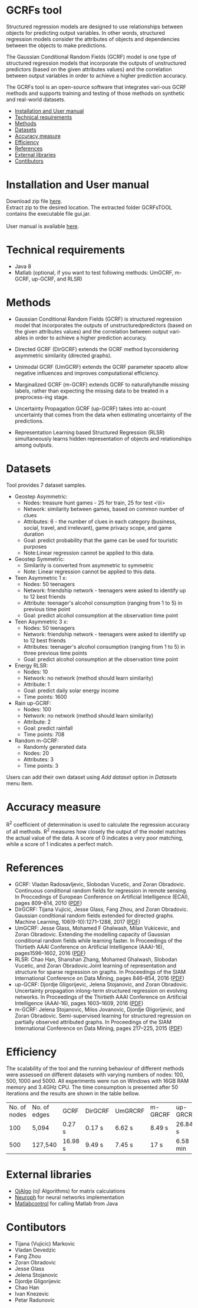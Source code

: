 # GCRFs tool

Structured regression  models are designed to use relationships between objects for predicting output variables.  In other words, structured regression models consider the attributes of objects and dependencies between the objects to make predictions. 

The Gaussian Conditional Random Fields (GCRF) model is one type of structured regression models that incorporate the outputs of unstructured predictors (based on the given attributes values) and the correlation between output variables in order to achieve a higher prediction accuracy. 

The GCRFs tool is an open-source software that integrates vari-ous GCRF methods and supports training and testing of those methods on synthetic and real-world  datasets.   

<ul>
    <li> <a href="#i">Installation and User manual</a></li> 
    <li> <a href="#t">Technical requirements</a></li> 
  <li> <a href="#m">Methods</a></li> 
    <li> <a href="#d">Datasets</a></li> 
   <li> <a href="#a">Accuracy measure</a></li> 
   <li> <a href="#e"> Efficiency</a></li>
  <li> <a href="#r">References</a></li> 
   <li> <a href="#l"> External libraries</a></li> 
   <li> <a href="#c">Contibutors</a></li> 
</ul>

<a id="i" class="anchor" aria-hidden="true" href="#c"></a>
# Installation and User manual

Download zip file <a href="https://github.com/vujicictijana/GCRF_GUI_TOOL/raw/master/gcrfs.zip">here</a>.<br>
Extract zip to the desired location. The extracted folder GCRFsTOOL contains the executable file gui.jar. <br> <br>
User manual is available <a href="https://github.com/vujicictijana/GCRF_GUI_TOOL/raw/master/Manual.pdf">here</a>.

<a id="t" class="anchor" aria-hidden="true" href="#t"></a>
# Technical requirements
<ul>
    <li>Java 8</li>
    <li>Matlab (optional, if you want to test following methods: UmGCRF, m-GCRF, up-GCRF, and RLSR)</li>
    </ul>

<a id="m" class="anchor" aria-hidden="true" href="#c"></a>
# Methods

- Gaussian Conditional Random Fields (GCRF) is structured regression model that incorporates the outputs of unstructuredpredictors (based on the given attributes values) and the correlation between output vari-ables in order to achieve a higher prediction accuracy. 

- Directed  GCRF  (DirGCRF)  extends  the  GCRF  method  byconsidering asymmetric similarity (directed graphs).

- Unimodal GCRF (UmGCRF) extends the GCRF parameter spaceto allow negative influences and improves computational efficiency.

- Marginalized GCRF (m-GCRF) extends GCRF to naturallyhandle missing labels, rather than expecting the missing data to be treated in a preprocess-ing stage. 

- Uncertainty Propagation GCRF (up-GCRF) takes into ac-count uncertainty that comes from the data when estimating uncertainty of the predictions. 

- Representation  Learning  based  Structured  Regression  (RLSR) simultaneously learns hidden representation of objects and relationships among outputs.

<a id="d" class="anchor" aria-hidden="true" href="#c"></a>
# Datasets

Tool provides 7 dataset samples.

<ul>
  <li> Geostep Asymmetric: 
    <ul>
       <li>Nodes: treasure hunt games - 25 for train, 25 for test <\li>
         <li>Network: similarity between games, based on common number of clues</li> 
 <li>Attributes: 6 - the number of clues in each category (business, social, travel, and irrelevant), game privacy scope, and game duration</li> 

 <li>Goal: predict probability that the game can be used for touristic purposes </li>

 <li>Note:Linear regression cannot be applied to this data. </li>
 </ul>
 </li>

  <li> Geostep Symmetric: 
<ul>
       <li>Similarity is converted from asymmetric to symmetric </li>

 <li>Note:
Linear regression cannot be applied to this data.</li></ul>
 </li>
 <li>Teen Asymmetric 1 x: 
  <ul>
<li>Nodes: 50 teenagers </li>

<li>Network: friendship network - teenagers were asked to identify up to 12 best friends </li>

<li>Attribute: teenager's alcohol consumption (ranging from 1 to 5) in previous time point </li>

<li>Goal: predict alcohol consumption at the observation time point </li>
</ul></li>

<li>Teen Asymmetric 3 x: <ul>
<li>Nodes: 50 teenagers </li>
<li>Network: friendship network - teenagers were asked to identify up to 12 best friends </li>
<li>Attributes: teenager's alcohol consumption (ranging from 1 to 5) in three previous time points </li>
<li>Goal: predict alcohol consumption at the observation time point </li>
</ul></li>
<li>Energy RLSR:  <ul>
<li>Nodes: 10 

<li>Network: no network (method should learn similarity)  </li>

<li>Attribute: 1 </li> 

<li>Goal: predict daily solar energy income  </li>

<li>Time points: 1600  </li>

</ul></li>
<li>Rain up-GCRF: <ul>
<li>Nodes: 100 </li>

<li>Network: no network (method should learn similarity) </li>

<li>Attribute: 2 </li>

<li>Goal: predict rainfall </li>

<li>Time points: 708 </li>

</ul></li>
<li>Random m-GCRF: 
<ul>
<li>Randomly generated data</li>

<li>Nodes: 20</li>

<li>Attributes: 3</li>

<li>Time points: 3</li>
</ul></li>
</ul>

Users can add their own dataset using <i>Add dataset</i> option in <i>Datasets</i> menu item.

<a id="a" class="anchor" aria-hidden="true" href="#c"></a>
# Accuracy measure

R<sup>2</sup>  coefficient of determination is used to calculate the regression accuracy of all methods. R<sup>2</sup>  measures how closely the output of the model matches the actual value of the data. A score of 0 indicates a very poor matching, while a score of 1 indicates a perfect match. 

<a id="r" class="anchor" aria-hidden="true" href="#c"></a>
# References
<ul>
<li>
GCRF: Vladan  Radosavljevic,  Slobodan  Vucetic,  and  Zoran  Obradovic.   Continuous  conditional random fields for regression in remote sensing. In Proccedings of European Conference on Artificial Intelligence (ECAI), pages 809–814, 2010 (<a href="http://www.ist.temple.edu/~zoran/papers/ECAI125.pdf">PDF</a>)
</li>
<li>
DirGCRF: Tijana Vujicic, Jesse Glass, Fang Zhou, and Zoran Obradovic. Gaussian conditional random fields extended for directed graphs. Machine Learning, 106(9-10):1271–1288, 2017 (<a href="http://www.dabi.temple.edu/~zoran/papers/tijanadmkd2017.pdf">PDF</a>)
</li>	
<li>
UmGCRF: Jesse  Glass,  Mohamed  F  Ghalwash,  Milan  Vukicevic,  and  Zoran  Obradovic.   Extending the  modelling  capacity  of  Gaussian  conditional  random  fields  while  learning  faster.   In Proceedings of the Thirtieth AAAI Conference on Artificial Intelligence (AAAI-16), pages1596–1602, 2016 (<a href="http://www.ist.temple.edu/~zoran/papers/jesseAAAI2016.pdf">PDF</a>)
</li>	
<li>
RLSR: Chao Han, Shanshan Zhang, Mohamed Ghalwash, Slobodan Vucetic, and Zoran Obradovic.Joint learning of representation and structure for sparse regression on graphs.  In Proceedings of the SIAM International Conference on Data Mining, pages 846–854, 2016 (<a href="http://www.ist.temple.edu/~zoran/papers/chaoSDM2016.pdf">PDF</a>)
</li>
<li>
up-GCRF: Djordje Gligorijevic, Jelena Stojanovic, and Zoran Obradovic.  Uncertainty propagation inlong-term  structured  regression  on  evolving  networks.   In Proceedings  of  the  Thirtieth  AAAI Conference on Artificial Intelligence (AAAI-16), pages 1603–1609, 2016 (<a href="http://www.ist.temple.edu/~zoran/papers/djoleAAAI2016.pdf">PDF</a>)
</li>
<li>
m-GCRF: Jelena  Stojanovic,  Milos  Jovanovic,  Djordje  Gligorijevic,  and  Zoran  Obradovic.   Semi-supervised  learning  for  structured  regression  on  partially  observed  attributed  graphs. In Proceedings  of  the  SIAM  International  Conference  on  Data  Mining,  pages 217–225, 2015 (<a href="http://www.dabi.temple.edu/~zoran/papers/StojanovicSDM15.pdf">PDF</a>)
</li>
</ul>

<a id="e" class="anchor" aria-hidden="true" href="#e"></a>
# Efficiency

The scalability of the tool and the running behaviour of different methods were assessed on different datasets with varying numbers of nodes: 100, 500, 1000 and 5000. All experiments were run on Windows with 16GB RAM memory and 3.4GHz CPU. The time consumption is presented after 50 iterations and the results are shown in the table bellow.

<table>
    <tr>
        <td>No. of nodes </td>
        <td>No. of edges </td>
        <td> GCRF </td>
        <td> DirGCRF</td>
        <td> UmGRCRF</td>
        <td> m-GRCRF</td>
        <td> up-GRCRF</td>
        <td> RLSR</td>
    </tr>
      <tr>
        <td>100 </td>
        <td>5,094 </td>
        <td> 0.27 s </td>
        <td>  0.17 s</td>
        <td>  6.62 s</td>
        <td>  8.49 s </td>
        <td> 26.84 s</td>
        <td>  69.25 s</td>
    </tr>
       <tr>
        <td>500  </td>
        <td>127,540  </td>
        <td> 16.98 s </td>
        <td>   9.49 s </td>
        <td>  7.45 s </td>
        <td>  17 s </td>
        <td> 6.58 min</td>
        <td>  8.25 min</td>
    </tr>
<table>
    

<a id="l" class="anchor" aria-hidden="true" href="#l"></a>
# External libraries

<ul>
    <li> <a href="http://ojalgo.org/">OjAlgo</a> (oj! Algorithms) for matrix calculations</li>
    <li> <a href="http://neuroph.sourceforge.net/">Neuroph</a> for neural networks implementation</li>
    <li> <a href="https://code.google.com/archive/p/matlabcontrol/">Matlabcontrol</a> for calling Matlab from Java</li>
    </ul>
 
<a id="c" class="anchor" aria-hidden="true" href="#c"></a>
# Contibutors

- Tijana (Vujicic) Markovic
- Vladan Devedzic
- Fang Zhou
- Zoran Obradovic
- Jesse Glass
- Jelena Stojanovic
- Djordje Gligorijevic
- Chao Han
- Ivan Knezevic
- Petar Radunovic

